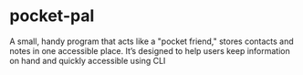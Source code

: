 # pocket-pal
A small, handy program that acts like a "pocket friend," stores contacts and notes in one accessible place. It’s designed to help users keep information on hand and quickly accessible using CLI
